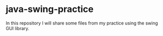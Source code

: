 # java-swing-practice

In this repository I will share some files from my
practice using the swing GUI library.